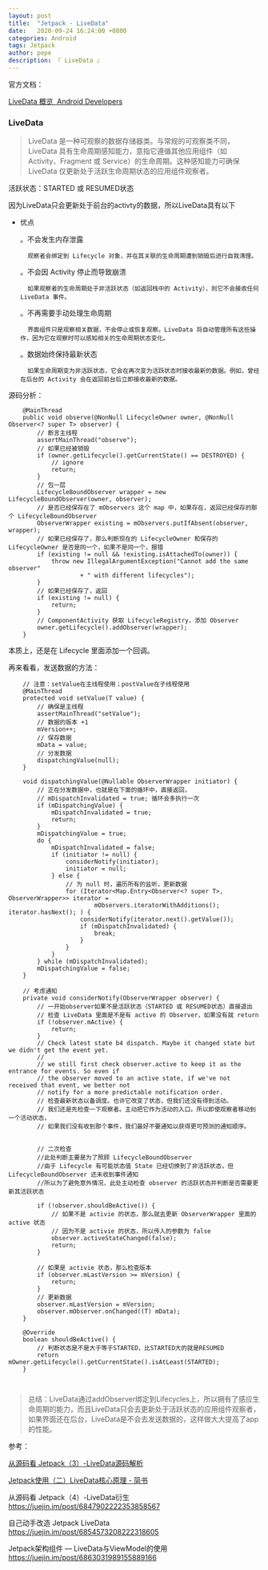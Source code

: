 ```yaml
---
layout: post
title:  "Jetpack - LiveData"
date:   2020-09-24 16:24:00 +0800
categories: Android
tags: Jetpack
author: pepe
description: 『 LiveData 』
---
```


官方文档：

[LiveData 概览  Android Developers](https://developer.android.google.cn/topic/libraries/architecture/livedata)


### **LiveData**

> LiveData 是一种可观察的数据存储器类。与常规的可观察类不同，LiveData 具有生命周期感知能力，意指它遵循其他应用组件（如 Activity、Fragment 或 Service）的生命周期。这种感知能力可确保 LiveData 仅更新处于活跃生命周期状态的应用组件观察者。

活跃状态：STARTED 或 RESUMED状态

因为LiveData只会更新处于前台的activty的数据，所以LiveData具有以下

* 优点

	。不会发生内存泄露
	
		观察者会绑定到 Lifecycle 对象，并在其关联的生命周期遭到销毁后进行自我清理。
	
	。不会因 Activity 停止而导致崩溃
		
		如果观察者的生命周期处于非活跃状态（如返回栈中的 Activity），则它不会接收任何 LiveData 事件。
	
	。不再需要手动处理生命周期
	
		界面组件只是观察相关数据，不会停止或恢复观察。LiveData 将自动管理所有这些操作，因为它在观察时可以感知相关的生命周期状态变化。
	
	。数据始终保持最新状态
		
		如果生命周期变为非活跃状态，它会在再次变为活跃状态时接收最新的数据。例如，曾经在后台的 Activity 会在返回前台后立即接收最新的数据。


源码分析：

```
	@MainThread
    public void observe(@NonNull LifecycleOwner owner, @NonNull Observer<? super T> observer) {
		// 断言主线程
        assertMainThread("observe");
		// 如果已经被销毁
        if (owner.getLifecycle().getCurrentState() == DESTROYED) {
            // ignore
            return;
        }
		// 包一层
        LifecycleBoundObserver wrapper = new LifecycleBoundObserver(owner, observer);
		// 是否已经保存在了 mObservers 这个 map 中，如果存在，返回已经保存的那个 LifecycleBoundObserver
        ObserverWrapper existing = mObservers.putIfAbsent(observer, wrapper);
		// 如果已经保存了，那么判断现在的 LifecycleOwner 和保存的 LifecycleOwner 是否是同一个，如果不是同一个，报错
        if (existing != null && !existing.isAttachedTo(owner)) {
            throw new IllegalArgumentException("Cannot add the same observer"
                    + " with different lifecycles");
        }
		// 如果已经保存了，返回
        if (existing != null) {
            return;
        }
		// ComponentActivity 获取 LifecycleRegistry，添加 Observer
        owner.getLifecycle().addObserver(wrapper);
    }
```

本质上，还是在 Lifecycle 里面添加一个回调。

再来看看，发送数据的方法：

```
	// 注意：setValue在主线程使用；postValue在子线程使用
	@MainThread
    protected void setValue(T value) {
		// 确保是主线程
        assertMainThread("setValue");
		// 数据的版本 +1
        mVersion++;
		// 保存数据
        mData = value;
		// 分发数据
        dispatchingValue(null);
    }
	
	void dispatchingValue(@Nullable ObserverWrapper initiator) {
		// 正在分发数据中，也就是在下面的循环中，直接返回，
		// mDispatchInvalidated = true; 循环会多执行一次
        if (mDispatchingValue) {
            mDispatchInvalidated = true;
            return;
        }
        mDispatchingValue = true;
        do {
            mDispatchInvalidated = false;
            if (initiator != null) {
                considerNotify(initiator);
                initiator = null;
            } else {
				// 为 null 时，遍历所有的监听，更新数据
                for (Iterator<Map.Entry<Observer<? super T>, ObserverWrapper>> iterator =
                        mObservers.iteratorWithAdditions(); iterator.hasNext(); ) {
                    considerNotify(iterator.next().getValue());
                    if (mDispatchInvalidated) {
                        break;
                    }
                }
            }
        } while (mDispatchInvalidated);
        mDispatchingValue = false;
    }
	
	// 考虑通知
	private void considerNotify(ObserverWrapper observer) {
		// 一开始observer如果不是活跃状态（STARTED 或 RESUMED状态）直接退出
		// 检查 LiveData 里面是不是有 active 的 Observer，如果没有就 return
        if (!observer.mActive) {
            return;
        }
        // Check latest state b4 dispatch. Maybe it changed state but we didn't get the event yet.
        //
        // we still first check observer.active to keep it as the entrance for events. So even if
        // the observer moved to an active state, if we've not received that event, we better not
        // notify for a more predictable notification order.
		// 检查最新状态以备调度。也许它改变了状态，但我们还没有得到活动。
		// 我们还是先检查一下观察者。主动把它作为活动的入口。所以即使观察者移动到一个活动状态，
		// 如果我们没有收到那个事件，我们最好不要通知以获得更可预测的通知顺序。
		
		
		// 二次检查
		//此处判断主要是为了照顾 LifecycleBoundObserver
        //由于 Lifecycle 有可能状态值 State 已经切换到了非活跃状态，但 LifecycleBoundObserver 还未收到事件通知
        //所以为了避免意外情况，此处主动检查 observer 的活跃状态并判断是否需要更新其活跃状态

        if (!observer.shouldBeActive()) {
			// 如果不是 activie 的状态，那么就去更新 ObserverWrapper 里面的 active 状态
			// 因为不是 activie 的状态，所以传入的参数为 false
            observer.activeStateChanged(false);
            return;
        }
		
		// 如果是 activie 状态，那么检查版本
        if (observer.mLastVersion >= mVersion) {
            return;
        }
		// 更新数据
        observer.mLastVersion = mVersion;
        observer.mObserver.onChanged((T) mData);
    }
	
	@Override
    boolean shouldBeActive() {
		// 判断状态是不是大于等于STARTED，比STARTED大的就是RESUMED
        return mOwner.getLifecycle().getCurrentState().isAtLeast(STARTED);
    }
	
	
```

> 总结：LiveData通过addObserver绑定到Lifecycles上，所以拥有了感应生命周期的能力，而且LiveData只会去更新处于活跃状态的应用组件观察者，如果界面还在后台，LiveData是不会去发送数据的，这样做大大提高了app的性能。





参考：

[从源码看 Jetpack（3）-LiveData源码解析](https://juejin.im/post/6847902222345633806)

[Jetpack使用（二）LiveData核心原理 - 简书](https://www.jianshu.com/p/ac6888134fa5)

从源码看 Jetpack（4）-LiveData衍生
https://juejin.im/post/6847902222353858567

自己动手改造 Jetpack LiveData
https://juejin.im/post/6854573208222318605

Jetpack架构组件 — LiveData与ViewModel的使用
https://juejin.im/post/6863031989155889166



















